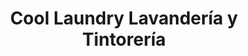 ---
title: "Cool Laundry Lavandería y Tintorería"
url: /ciudad-de-mexico/cool-laundry-lavanderia-y-tintoreria/
shop: lavandería
---